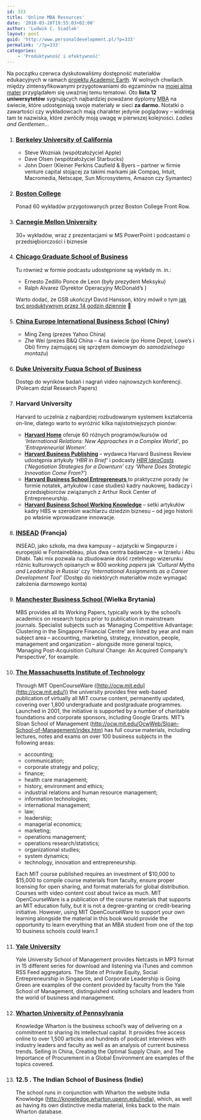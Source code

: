 ```yaml
---
id: 333
title: 'Online MBA Resources'
date: '2010-03-28T19:55:03+02:00'
author: 'Ludwik C. Siadlak'
layout: post
guid: 'http://www.personaldevelopment.pl/?p=333'
permalink: '/?p=333'
categories:
    - 'Produktywność i efektywność'
---
```


Na początku czerwca dyskutowaliśmy dostępność materiałów edukacyjnych w ramach [projektu Academic Earth](http://www.personaldevelopment.pl/2009/rozwoj-akademicki.html). W wolnych chwilach między zintensyfikowanymi przygotowaniami do egzaminów na [mojej alma mater](http://www.ox.ac.uk) przyglądałem się uważniej temu tematowi. Oto **lista 12 uniwersytetów** sygnujących najbardziej poważane dyplomy <acronym title="Master of Business Administration">MBA</acronym> na świecie, które udostępniają swoje materiały w sieci **za darmo.** Notatki o zawartości czy wykładowcach mają charakter jedynie poglądowy – widnieją tam te nazwiska, które zwróciły moją uwagę w pierwszej kolejności. *Ladies and Gentlemen…*

1. ### [Berkeley University of California](www.haas.berkeley.edu/haas/video_room)
    
    
    - Steve Wozniak (współzałożyciel Apple)
    - Dave Olsen (współzałożyciel Starbucks)
    - John Doerr (Kleiner Perkins Caufield &amp; Byers – partner w firmie venture capital stojącej za takimi markami jak Compaq, Intuit, Macromedia, Netscape, Sun Microsystems, Amazon czy Symantec)
2. ### [Boston College](http://frontrow.bc.edu/)
    
    Ponad 60 wykładów przygotowanych przez Boston College Front Row.
3. ### [Carnegie Mellon University](http://professorjuliano.blogspot.com)
    
    30+ wykładów, wraz z prezentacjami w MS PowerPoint i podcastami o przedsiębiorczości i biznesie
4. ### [Chicago Graduate School of Business](http://www.chicagogsb.edu/multimedia/podcast)
    
    Tu również w formie podcastu udostępnione są wykłady m. in.:
    
    
    - Ernesto Zedillo Ponce de Leon (były prezydent Meksyku)
    - Ralph Alvarez (Dyrektor Operacyjny McDonald’s )
    
    Warto dodać, że GSB ukończył David Hansson, który mówił o tym [jak być produktywnym przez 14 godzin dziennie](http://www.personaldevelopment.pl/2009/jak-byc-produktywnym-przez-14-godzin-dziennie.html) 🙂
5. ### [China Europe International Business School](http://www.ceibs.edu/knowledge/ceforum) (Chiny)
    
    
    - Ming Zeng (prezes Yahoo China)
    - Zhe Wei (prezes B&amp;Q China – 4 na świecie (po Home Depot, Lowe’s i Obi) firmy zajmującej się sprzętem domowym do *samodzielnego montażu*)
6. ### [Duke University Fuqua School of Business](http://www.fuqua.duke.edu/)
    
    Dostęp do wyników badań i nagrań video najnowszych konferencji. (Polecam dział Research Papers)
7. ### Harvard University
    
    Harvard to uczelnia z najbardziej rozbudowanym systemem kształcenia on-line, dlatego warto to wyróżnić kilka najistotniejszych pionów:
    
    
    - [**Harvard Home**](http://athome.harvard.edu) oferuje 60 różnych programów/kursów od *‘International Relations: New Approaches in a Complex World’*, po *‘Entrepreneurial Women’.*
    - [**Harvard Business Publishing**](http://www.hbsp.harvard.edu) – wydawca Harvard Business Review udostępnia artykuły *‘HBR in Brief’* i podcasty [*HBR IdeaCasts*](http://www.hbsp.harvard.edu/b01/en/hbr/hbr_ideacast.jhtml) (*‘Negotiation Strategies for a Downturn’* czy *‘Where Does Strategic Innovation Come From?’*)
    - [**Harvard Business School Entrepreneurs** ](http://www.hbs.edu/entrepreneurs) to praktyczne porady (w formie notatek, artykułów i case studies) kadry naukowej, badaczy i przedsiębiorców związanych z Arthur Rock Center of Entrepreneurship.
    - [**Harvard Business School Working Knowledge**](http://hbswk.hbs.edu) – setki artykułów kadry HBS w szerokim wachlarzu dziedzin biznesu – od jego historii po właśnie wprowadzane innowacje.
8. ### [INSEAD](http://knowledge.insead.edu/home.cfm) (Francja)
    
    INSEAD, jako szkoła, ma dwa kampusy – azjatycki w Singapurze i europejski w Fontainebleau, plus dwa centra badawcze – w Izraelu i Abu Dhabi. Taki mix pozwala na zbudowanie dość rzetelnego wizerunku różnic kulturowych opisanych w 800 *working papers* jak *‘Cultural Myths and Leadership in Russia’* czy *‘International Assignments as a Career Development Tool’* (Dostęp do niektórych materiałów może wymagać założenia darmowego konta)
9. ### [Manchester Business School ](http://www.mbs.ac.uk/research/workingpapers/index.aspx)(Wielka Brytania)
    
    MBS provides all its Working Papers, typically work by the school’s academics on research topics prior to publication in mainstream journals. Specialist subjects such as ‘Managing Competitive Advantage: Clustering in the Singapore Financial Centre’ are listed by year and main subject area – accounting, marketing, strategy, innovation, people, management and organization – alongside more general topics, ‘Managing Post-Acquisition Cultural Change: An Acquired Company’s Perspective’, for example.
10. ### [The Massachusetts Institute of Technology](http://ocw.mit.edu/)
    
    Through MIT OpenCourseWare ([http://ocw.mit.edu](http://ocw.mit.edu/)) the university provides free web-based publication of virtually all MIT course content, permanently updated, covering over 1,800 undergraduate and postgraduate programmes. Launched in 2001, the initiative is supported by a number of charitable foundations and corporate sponsors, including Google Grants. MIT’s Sloan School of Management (<http://ocw.mit.edu/OcwWeb/Sloan-School-of-Management/index.htm>) has full course materials, including lectures, notes and exams on over 100 business subjects in the following areas:
    
    
    - accounting;
    - communication;
    - corporate strategy and policy;
    - finance;
    - health care management;
    - history, environment and ethics;
    - industrial relations and human resource management;
    - information technologies;
    - international management;
    - law;
    - leadership;
    - managerial economics;
    - marketing;
    - operations management;
    - operations research/statistics;
    - organizational studies;
    - system dynamics;
    - technology, innovation and entrepreneurship.
    
    Each MIT course published requires an investment of $10,000 to $15,000 to compile course materials from faculty, ensure proper licensing for open sharing, and format materials for global distribution. Courses with video content cost about twice as much. MIT OpenCourseWare is a publication of the course materials that supports an MIT education fully, but it is not a degree-granting or credit-bearing initiative. However, using MIT OpenCourseWare to support your own learning alongside the material in this book would provide the opportunity to learn everything that an MBA student from one of the top 10 business schools could learn.1
11. ### [Yale University](http://opa.yale.edu/netcasts.aspx)
    
    Yale University School of Management provides Netcasts in MP3 format in 15 different series for download and listening via iTunes and common RSS Feed aggregators. The State of Private Equity, Social Entrepreneurship in Singapore, and Corporate Leadership is Going Green are examples of the content provided by faculty from the Yale School of Management, distinguished visiting scholars and leaders from the world of business and management.
12. ### [Wharton University of Pennsylvania](http://knowledge.wharton.upenn.edu/)
    
    Knowledge Wharton is the business school’s way of delivering on a commitment to sharing its intellectual capital. It provides free access online to over 1,500 articles and hundreds of podcast interviews with industry leaders and faculty as well as an analysis of current business trends. Selling in China, Creating the Optimal Supply Chain, and The Importance of Procurement in a Global Environment are examples of the topics covered.
13. ### 12.5 . The Indian School of Business (Indie)
    
    The school runs in conjunction with Wharton the website India Knowledge (<http://knowledge.wharton.upenn.edu/india>), which, as well as having its own distinctive media material, links back to the main Wharton database.